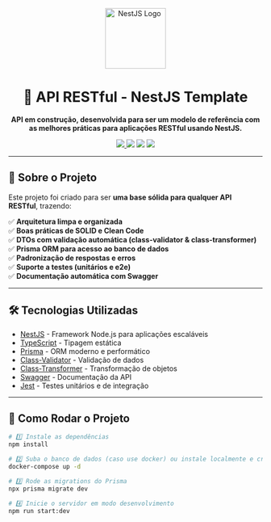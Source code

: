 <p align="center">
  <img src="https://nestjs.com/img/logo-small.svg" width="120" alt="NestJS Logo"/>
</p>

<h1 align="center">🚀 API RESTful - NestJS Template</h1>

<p align="center">
  <b>API em construção, desenvolvida para ser um modelo de referência com as melhores práticas para aplicações RESTful usando NestJS.</b>
</p>

<p align="center">
  <a href="https://nestjs.com/" target="_blank">
    <img src="https://img.shields.io/badge/NestJS-Framework-E0234E?style=for-the-badge&logo=nestjs&logoColor=white"/>
  </a>
  <img src="https://img.shields.io/badge/TypeScript-Ready-3178C6?style=for-the-badge&logo=typescript&logoColor=white"/>
  <img src="https://img.shields.io/badge/Arquitetura-Limpa-success?style=for-the-badge"/>
  <img src="https://img.shields.io/badge/Status-Em%20Desenvolvimento-orange?style=for-the-badge"/>
</p>

---

## 📖 Sobre o Projeto

Este projeto foi criado para ser **uma base sólida para qualquer API RESTful**, trazendo:

✅ **Arquitetura limpa e organizada**  
✅ **Boas práticas de SOLID e Clean Code**  
✅ **DTOs com validação automática (class-validator & class-transformer)**  
✅ **Prisma ORM para acesso ao banco de dados**  
✅ **Padronização de respostas e erros**  
✅ **Suporte a testes (unitários e e2e)**  
✅ **Documentação automática com Swagger**

---

## 🛠️ Tecnologias Utilizadas

- [NestJS](https://nestjs.com) - Framework Node.js para aplicações escaláveis
- [TypeScript](https://www.typescriptlang.org/) - Tipagem estática
- [Prisma](https://www.prisma.io/) - ORM moderno e performático
- [Class-Validator](https://github.com/typestack/class-validator) - Validação de dados
- [Class-Transformer](https://github.com/typestack/class-transformer) - Transformação de objetos
- [Swagger](https://swagger.io/) - Documentação da API
- [Jest](https://jestjs.io/) - Testes unitários e de integração

---

## 🚀 Como Rodar o Projeto

```bash
# 1️⃣ Instale as dependências
npm install

# 2️⃣ Suba o banco de dados (caso use docker) ou instale localmente e crie seu .env
docker-compose up -d

# 3️⃣ Rode as migrations do Prisma
npx prisma migrate dev

# 4️⃣ Inicie o servidor em modo desenvolvimento
npm run start:dev
```
